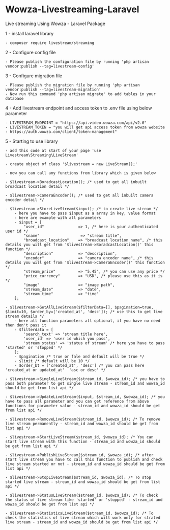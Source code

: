 # Wowza-Livestreaming-Laravel

Live streaming Using Wowza - Laravel Package

1 - install laravel library

    - composer require livestream/streaming

2 - Configure config file

    - Please publish the configuration file by running 'php artisan vendor:publish --tag=livestream-config'

3 - Configure migration file

    - Please publish the migration file by running 'php artisan vendor:publish --tag=livestream-migration'
    - Now run this command 'php artisan migrate' to add tables in your database

4 - Add livestream endpoint and access token to .env file using below parameter

    - LIVESTREAM_ENDPOINT = "https://api.video.wowza.com/api/v2.0"
    - LIVESTREAM_TOKEN = "you will get api access token from wowza website - https://auth.wowza.com/client/token-management"

5 - Starting to use library

    - add this code at start of your page 'use Livestream\Streaming\LiveStream'

    - create object of class '$livestream = new LiveStream();'

    - now you can call any functions from library which is given below

    - $livestream->BoradcastLocation(); /* used to get all inbuilt broadcast location detail */

    - $livestream->CameraEncoder(); /* used to get all inbuilt camera encoder detail */

    - $livestream->StoreLiveStream($input); /* to create live stream */
        - here you have to pass $input as a array in key, value format
        - here are example with all parameters
        - $input = [
            "user_id"               => 1, /* here is your authenticated user id */
            "sname"                  => "stream title",
            "broadcast_location"    => "broadcast location name", /* this details you will get from '$livestream->BoradcastLocation()' this function */
            "description"           => "description",
            "encoder"               => "camera encoder name", /* this details you will get from '$livestream->CameraEncoder()' this function */
            "stream_price"          => "5.45", /* you can use any price */
            "price_currency"        => "USD", /* please use this as it is */
            "image"                 => "image path",
            "stream_date"           => "date",
            "stream_time"           => "time"
        ];

    - $livestream->GetAllLiveStream($filterData=[], $pagination=true, $limit=10, $order_by=['created_at', 'desc']); /* use this to get live stream details */
        - here all function parameters all optional, if you have no need then don't pass it
        - $filterdata = [
            'search_text' => 'stream title here',
            'user_id' => 'user id which you pass',
            'stream_status' => 'status of stream' /* here you have to pass 'started' or 'stopped' */
        ];
        - $pagination /* true or fale and default will be true */
        - $limit /* default will be 10 */
        - $order_bt = ['created_at', 'desc'] /* you can pass here 'created_at or updated_at'  'asc or desc' */

    - $livestream->SingleLiveStream($stream_id, $wowza_id); /* you have to pass both parameter to get single live stream - stream_id and wowza_id should be get from list api */

    - $livestream->UpdateLiveStream($input, $stream_id, $wowza_id); /* you have to pass all parameter and you can get reference from above functions for parameter value - stream_id and wowza_id should be get from list api */

    - $livestream->RemoveLiveStream($stream_id, $wowza_id); /* To remove live stream permanently - stream_id and wowza_id should be get from list api */

    - $livestream->StartLiveStream($stream_id, $wowza_id); /* You can start live stream with this function - stream_id and wowza_id should be get from list api */

    - $livestream->PublishLiveStream($stream_id, $wowza_id); /* after start live stream you have to call this function to publish and check live stream started or not - stream_id and wowza_id should be get from list api */

    - $livestream->StopLiveStream($stream_id, $wowza_id); /* To stop started live stream - stream_id and wowza_id should be get from list api */

    - $livestream->StatusLiveStream($stream_id, $wowza_id); /* To check the status of live stream like 'started' or 'stopped' - stream_id and wowza_id should be get from list api */

    - $livestream->StatisticsLiveStream($stream_id, $wowza_id); /* To check the statistics of live stream which will work only for strated live stream - stream_id and wowza_id should be get from list api */